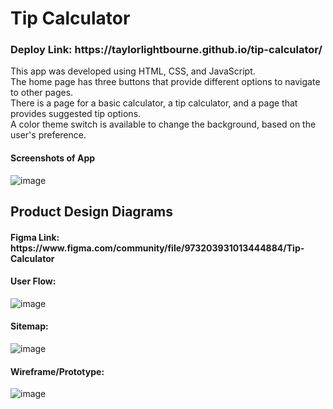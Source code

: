 <h1>Tip Calculator</h1>
<h3>Deploy Link: https://taylorlightbourne.github.io/tip-calculator/</h3>
<p>This app was developed using HTML, CSS, and JavaScript. <br>
The home page has three buttons that provide different options to navigate to other pages. <br>
There is a page for a basic calculator, a tip calculator, and a page that provides suggested tip options. <br>
A color theme switch is available to change the background, based on the user's preference. </p>

<h4>Screenshots of App</h4>

![image](https://user-images.githubusercontent.com/79942688/118015288-1bb46800-b322-11eb-9159-dbc3a5081e21.png)

<h2>Product Design Diagrams</h2>
<h4>Figma Link: https://www.figma.com/community/file/973203931013444884/Tip-Calculator</h4>

<h4>User Flow:</h4>

![image](https://user-images.githubusercontent.com/79942688/117757017-405af380-b1ed-11eb-86d5-8ebf1115f406.png)

<h4>Sitemap:</h4>

![image](https://user-images.githubusercontent.com/79942688/117757083-5ff21c00-b1ed-11eb-8e6e-bf5524c54433.png)

<h4>Wireframe/Prototype:</h4>

![image](https://user-images.githubusercontent.com/79942688/117757154-87e17f80-b1ed-11eb-8904-782fb88e87ef.png)

